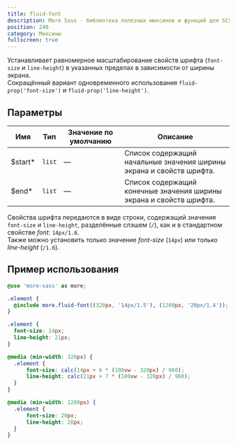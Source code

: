 ```yaml
---
title: fluid-font
description: More Sass - библиотека полезных миксинов и функций для SCSS.
position: 240
category: Миксины
fullscreen: true
---
```


Устанавливает равномерное масштабирование свойств шрифта (`font-size` и `line-height`) в указанных пределах в зависимости от ширины экрана.  
Сокращённый вариант одновременного использования `fluid-prop('font-size')` и `fluid-prop('line-height')`.

## Параметры

| Имя                                       | Тип    | Значение по умолчанию | Описание                                                             |
|-------------------------------------------|--------|-----------------------|----------------------------------------------------------------------|
| $start<span class="text-red-600">*</span> | `list` | —                     | Список содержащий начальные значения ширины экрана и свойств шрифта. |
| $end<span class="text-red-600">*</span>   | `list` | —                     | Список содержащий конечные значения ширины экрана и свойств шрифта.  |

<alert type="info">
  
  Свойства шрифта передаются в виде строки, содержащей значения `font-size` и `line-height`, разделённые слэшем (`/`), как и в стандартном свойстве *font*: `14px/1.6`.  
  Также можно установить только значение *font-size* (`14px`) или только *line-height* (`/1.6`).  
  
</alert>

## Пример использования

<code-group>
  
  <code-block label="SCSS" active>
  
  ```scss
  @use 'more-sass' as more;
  
  .element {
  	@include more.fluid-font((320px, '14px/1.5'), (1280px, '20px/1.4'));
  }
  ```
  
  </code-block>
  
  <code-block label="Результат">
  
  ```css
  .element {
  	font-size: 14px;
  	line-height: 21px;
  }
  
  @media (min-width: 320px) {
  	.element {
  		font-size: calc(14px + 6 * (100vw - 320px) / 960);
  		line-height: calc(21px + 7 * (100vw - 320px) / 960);
  	}
  }
  
  @media (min-width: 1280px) {
  	.element {
  		font-size: 20px;
  		line-height: 28px;
  	}
  }
  ```
  
  </code-block>
  
</code-group>
